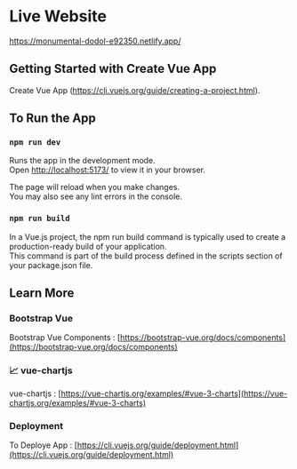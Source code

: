 
# Live Website 

https://monumental-dodol-e92350.netlify.app/

## Getting Started with Create Vue App

Create Vue App (https://cli.vuejs.org/guide/creating-a-project.html).

## To Run the App

### `npm run dev`

Runs the app in the development mode.\
Open [http://localhost:5173/](http://localhost:5173/) to view it in your browser.

The page will reload when you make changes.\
You may also see any lint errors in the console.

### `npm run build`

In a Vue.js project, the npm run build command is typically used to create a production-ready build of your application.\
This command is part of the build process defined in the scripts section of your package.json file.

## Learn More

### Bootstrap Vue

Bootstrap Vue Components : [https://bootstrap-vue.org/docs/components](https://bootstrap-vue.org/docs/components)

### 📈 vue-chartjs

vue-chartjs : [https://vue-chartjs.org/examples/#vue-3-charts](https://vue-chartjs.org/examples/#vue-3-charts)

### Deployment

To Deploye App : [https://cli.vuejs.org/guide/deployment.html](https://cli.vuejs.org/guide/deployment.html)






